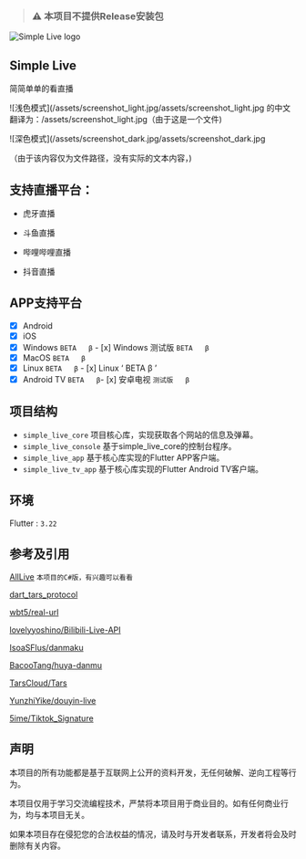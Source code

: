 > ### ⚠ 本项目不提供Release安装包


<p align   对齐   对齐   对齐="center"   “中心”   “中心”   “中心”>
    <img width   宽度   宽度="128" src="/assets/logo.png"   “/资产/ logo.png”   “/资产/ logo.png” alt="Simple Live logo">
</p>
<h2 align   对齐   对齐   对齐="center"   “中心”   “中心”   “中心”>Simple Live</h2>

<p align   对齐   对齐   对齐="center"   “中心”   “中心”   “中心”>
简简单单的看直播
</p>

![浅色模式](/assets/screenshot_light.jpg/assets/screenshot_light.jpg 的中文翻译为：/assets/screenshot_light.jpg（由于这是一个文件)

![深色模式](/assets/screenshot_dark.jpg/assets/screenshot_dark.jpg

（由于该内容仅为文件路径，没有实际的文本内容，)

## 支持直播平台：

- 虎牙直播

- 斗鱼直播

- 哔哩哔哩直播

- 抖音直播

## APP支持平台

- [x] Android
- [x] iOS
- [x] Windows `BETA   β`   - [x] Windows 测试版 `BETA   β`
- [x] MacOS `BETA   β`
- [x] Linux `BETA   β`   - [x] Linux ‘ BETA β ’
- [x] Android TV `BETA   β`- [x] 安卓电视 `测试版   β`

## 项目结构

- `simple_live_core` 项目核心库，实现获取各个网站的信息及弹幕。
- `simple_live_console` 基于simple_live_core的控制台程序。
- `simple_live_app` 基于核心库实现的Flutter APP客户端。
- `simple_live_tv_app` 基于核心库实现的Flutter Android TV客户端。

## 环境

Flutter : `3.22`

## 参考及引用

[AllLive](https://github.com/xiaoyaocz/AllLive) `本项目的C#版，有兴趣可以看看`

[dart_tars_protocol](https://github.com/xiaoyaocz/dart_tars_protocol.git)

[wbt5/real-url](https://github.com/wbt5/real-url)

[lovelyyoshino/Bilibili-Live-API](https://github.com/lovelyyoshino/Bilibili-Live-API/blob/master/API.WebSocket.md)

[IsoaSFlus/danmaku](https://github.com/IsoaSFlus/danmaku)

[BacooTang/huya-danmu](https://github.com/BacooTang/huya-danmu)

[TarsCloud/Tars](https://github.com/TarsCloud/Tars)

[YunzhiYike/douyin-live](https://github.com/YunzhiYike/douyin-live)

[5ime/Tiktok_Signature](https://github.com/5ime/Tiktok_Signature)

## 声明

本项目的所有功能都是基于互联网上公开的资料开发，无任何破解、逆向工程等行为。

本项目仅用于学习交流编程技术，严禁将本项目用于商业目的。如有任何商业行为，均与本项目无关。

如果本项目存在侵犯您的合法权益的情况，请及时与开发者联系，开发者将会及时删除有关内容。
